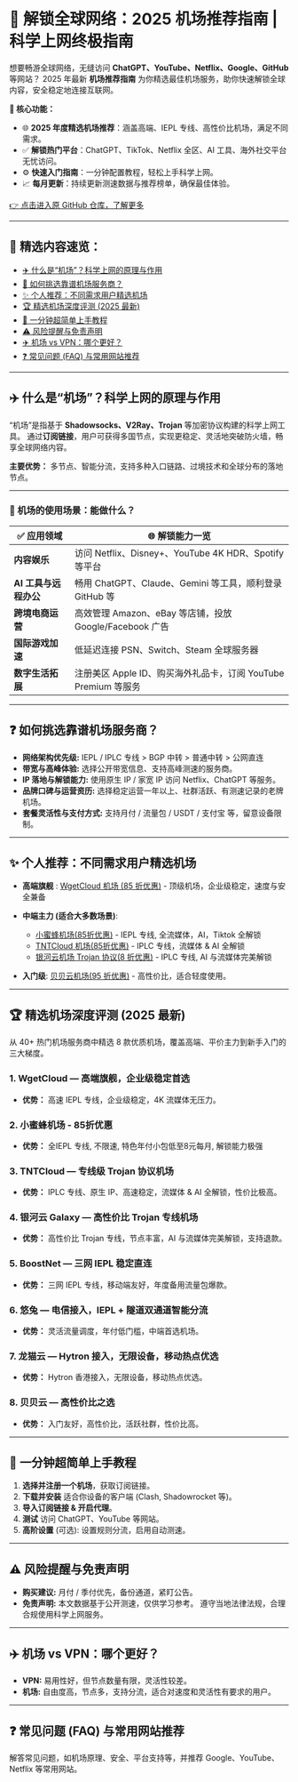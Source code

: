 # 🚀 解锁全球网络：2025 机场推荐指南 | 科学上网终极指南

想要畅游全球网络，无缝访问 **ChatGPT、YouTube、Netflix、Google、GitHub** 等网站？ 2025 年最新 **机场推荐指南** 为你精选最佳机场服务，助你快速解锁全球内容，安全稳定地连接互联网。

**🔑 核心功能：**

*   🌐  **2025 年度精选机场推荐**：涵盖高端、IEPL 专线、高性价比机场，满足不同需求。
*   ✅  **解锁热门平台**：ChatGPT、TikTok、Netflix 全区、AI 工具、海外社交平台无忧访问。
*   ⚙️  **快速入门指南**：一分钟配置教程，轻松上手科学上网。
*   📈  **每月更新**：持续更新测速数据与推荐榜单，确保最佳体验。

[👉 点击进入原 GitHub 仓库，了解更多](https://github.com/chatgpt-helper-tech/airport-access)

---

## 🌟 精选内容速览：

*   [✈️ 什么是“机场”？科学上网的原理与作用](#ssssr)
*   [🎯 如何挑选靠谱机场服务商？](#choose)
*   [✨ 个人推荐：不同需求用户精选机场](#person)
*   [🏆 精选机场深度评测 (2025 最新)](#top7)
*   [🚀 一分钟超简单上手教程](#study)
*   [⚠️ 风险提醒与免责声明](#risk)
*   [✈️ 机场 vs VPN：哪个更好？](#vs)
*   [❓ 常见问题 (FAQ) 与常用网站推荐](#faq)

---

<a id="ssssr"></a>
## ✈️ 什么是“机场”？科学上网的原理与作用

“机场”是指基于 **Shadowsocks、V2Ray、Trojan** 等加密协议构建的科学上网工具。 通过**订阅链接**，用户可获得多国节点，实现更稳定、灵活地突破防火墙，畅享全球网络内容。

**主要优势：** 多节点、智能分流，支持多种入口链路、过境技术和全球分布的落地节点。

---

### 🎯 机场的使用场景：能做什么？

| ✅ 应用领域 | 🌐 解锁能力一览 |
|------------|------------------|
| **内容娱乐** | 访问 Netflix、Disney+、YouTube 4K HDR、Spotify 等平台 |
| **AI 工具与远程办公** | 畅用 ChatGPT、Claude、Gemini 等工具，顺利登录 GitHub 等 |
| **跨境电商运营** | 高效管理 Amazon、eBay 等店铺，投放 Google/Facebook 广告 |
| **国际游戏加速** | 低延迟连接 PSN、Switch、Steam 全球服务器 |
| **数字生活拓展** | 注册美区 Apple ID、购买海外礼品卡，订阅 YouTube Premium 等服务 |

---

<a id="choose"></a>
## ❓ 如何挑选靠谱机场服务商？

*   **网络架构优先级:** IEPL / IPLC 专线 > BGP 中转 > 普通中转 > 公网直连
*   **带宽与高峰体验:** 选择公开带宽信息、支持高峰测速的服务商。
*   **IP 落地与解锁能力:** 使用原生 IP / 家宽 IP 访问 Netflix、ChatGPT 等服务。
*   **品牌口碑与运营资历:** 选择稳定运营一年以上、社群活跃、有测速记录的老牌机场。
*   **套餐灵活性与支付方式:** 支持月付 / 流量包 / USDT / 支付宝 等，留意设备限制。

---

<a id="person"></a>
## ✨ 个人推荐：不同需求用户精选机场

*   **高端旗舰** : [WgetCloud 机场 (85 折优惠)](https://invite.wgetcloud.ltd/auth/register?code=xEgJKS) - 顶级机场，企业级稳定，速度与安全兼备
*   **中端主力 (适合大多数场景)**:

    *   [小蜜蜂机场(85折优惠)](https://tangwu095.xmfvipaff01.cc/register?aff=oClLBb5A) - IEPL 专线, 全流媒体，AI，Tiktok 全解锁
    *   [TNTCloud 机场(85折优惠)](https://tanu095.tntvipaff.cc/#/register?code=7MPbfr89) -  IPLC 专线，流媒体 & AI 全解锁
    *   [银河云机场 Trojan 协议(8 折优惠)](https://inv03.galaxyaff.cc/register?aff=tcOd0ob7) - IPLC 专线,  AI 与流媒体完美解锁

*   **入门级**: [贝贝云机场(95 折优惠)](https://beibeilink.top/register?code=Oa86Fbs3) - 高性价比，适合轻度使用。

---

<a id="top7"></a>
## 🏆 精选机场深度评测 (2025 最新)

从 40+ 热门机场服务商中精选 8 款优质机场，覆盖高端、平价主力到新手入门的三大梯度。

### 1. WgetCloud — 高端旗舰，企业级稳定首选

*   **优势：** 高速 IEPL 专线，企业级稳定，4K 流媒体无压力。

### 2. 小蜜蜂机场 - 85折优惠

*   **优势：** 全IEPL 专线, 不限速, 特色年付小包低至8元每月, 解锁能力极强

### 3. TNTCloud — 专线级 Trojan 协议机场

*   **优势：**  IPLC 专线、原生 IP、高速稳定，流媒体 & AI 全解锁，性价比极高。

### 4. 银河云 Galaxy — 高性价比 Trojan 专线机场

*   **优势：**  高性价比 Trojan 专线，节点丰富，AI 与流媒体完美解锁，支持退款。

### 5. BoostNet — 三网 IEPL 稳定直连

*   **优势：** 三网 IEPL 专线，移动端友好，年度备用流量包爆款。

### 6. 悠兔 — 电信接入，IEPL + 隧道双通道智能分流

*   **优势：** 灵活流量调度，年付低门槛，中端首选机场。

### 7. 龙猫云 — Hytron 接入，无限设备，移动热点优选

*   **优势：** Hytron 香港接入，无限设备，移动热点优选。

### 8. 贝贝云 — 高性价比之选

*   **优势：** 入门友好，高性价比，活跃社群，性价比高。

---

<a id="study"></a>
## 🚀 一分钟超简单上手教程

1.  **选择并注册一个机场**，获取订阅链接。
2.  **下载并安装** 适合你设备的客户端 (Clash, Shadowrocket 等)。
3.  **导入订阅链接 & 开启代理**。
4.  **测试** 访问 ChatGPT、YouTube 等网站。
5.  **高阶设置** (可选): 设置规则分流，启用自动测速。

---

<a id="risk"></a>
## ⚠️ 风险提醒与免责声明

*   **购买建议:** 月付 / 季付优先，备份通道，紧盯公告。
*   **免责声明:**  本文数据基于公开测速，仅供学习参考。 遵守当地法律法规，合理合规使用科学上网服务。

---

<a id="vs"></a>
## ✈️ 机场 vs VPN：哪个更好？

*   **VPN:** 易用性好，但节点数量有限，灵活性较差。
*   **机场:** 自由度高，节点多，支持分流，适合对速度和灵活性有要求的用户。

---
<a id="faq"></a>
## ❓ 常见问题 (FAQ) 与常用网站推荐

解答常见问题，如机场原理、安全、平台支持等，并推荐 Google、YouTube、Netflix 等常用网站。